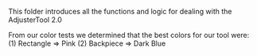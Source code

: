 This folder introduces all the functions and logic for dealing with the AdjusterTool 2.0

From our color tests we determined that the best colors for our tool were:
(1) Rectangle => Pink
(2) Backpiece => Dark Blue

